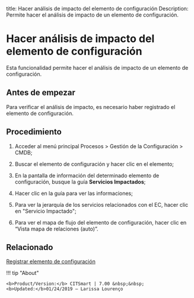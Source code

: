 title: Hacer análisis de impacto del elemento de configuración
Description: Permite hacer el análisis de impacto de un elemento de configuración. 
# Hacer análisis de impacto del elemento de configuración

Esta funcionalidad permite hacer el análisis de impacto de un elemento de configuración.

Antes de empezar
----------------

Para verificar el análisis de impacto, es necesario haber registrado el elemento
de configuración.

Procedimiento
-------------

1.  Acceder al menú principal Procesos \> Gestión de la Configuración \> CMDB;

2.  Buscar el elemento de configuración y hacer clic en el elemento;

3.  En la pantalla de información del determinado elemento de configuración,
    busque la guía **Servicios Impactados**;

4.  Hacer clic en la guía para ver las informaciones;

5.  Para ver la jerarquía de los servicios relacionados con el EC, hacer clic en
    "Servicio Impactado";

6.  Para ver el mapa de flujo del elemento de configuración, hacer clic en
    “Vista mapa de relaciones (auto)”.

Relacionado
----------------

[Registrar elemento de configuración](/es-es/citsmart-7/processes/configuration/use/register-CI.html)

!!! tip "About"

    <b>Product/Version:</b> CITSmart | 7.00 &nbsp;&nbsp;
    <b>Updated:</b>01/24/2019 – Larissa Lourenço

